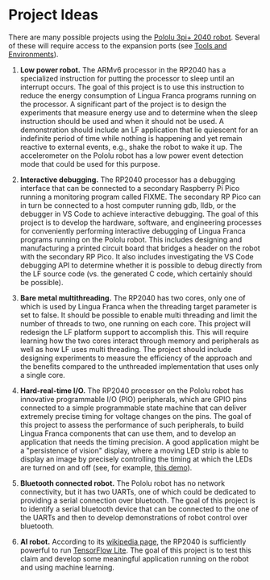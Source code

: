 # Project Ideas

There are many possible projects using the [Pololu 3pi+ 2040 robot](https://www.pololu.com/docs/0J86).  Several of these will require access to the expansion ports (see [Tools and Environments](./Tools.md)).

1. **Low power robot.**  The ARMv6 processor in the RP2040 has a specialized instruction for putting the processor to sleep until an interrupt occurs.  The goal of this project is to use this instruction to reduce the energy consumption of Lingua Franca programs running on the processor.  A significant part of the project is to design the experiments that measure energy use and to determine when the sleep instruction should be used and when it should not be used.  A demonstration should include an LF application that lie quiescent for an indefinite period of time while nothing is happening and yet remain reactive to external events, e.g., shake the robot to wake it up.  The accelerometer on the Pololu robot has a low power event detection mode that could be used for this purpose.

2. **Interactive debugging.** The RP2040 processor has a debugging interface that can be connected to a secondary Raspberry Pi Pico running a monitoring program called FIXME.  The secondary RP Pico can in turn be connected to a host computer running gdb, lldb, or the debugger in VS Code to achieve interactive debugging.  The goal of this project is to develop the hardware, software, and engineering processes for conveniently performing interactive debugging of Lingua Franca programs running on the Pololu robot. This includes designing and manufacturing a printed circuit board that bridges a header on the robot with the secondary RP Pico. It also includes investigating the VS Code debugging API to determine whether it is possible to debug directly from the LF source code (vs. the generated C code, which certainly should be possible). 

3. **Bare metal multithreading.**  The RP2040 has two cores, only one of which is used by Lingua Franca when the threading target parameter is set to false.  It should be possible to enable multi threading and limit the number of threads to two, one running on each core.  This project will redesign the LF platform support to accomplish this.  This will require learning how the two cores interact through memory and peripherals as well as how LF uses multi threading.  The project should include designing experiments to measure the efficiency of the approach and the benefits compared to the unthreaded implementation that uses only a single core.

4. **Hard-real-time I/O.** The RP2040 processor on the Pololu robot has innovative programmable I/O (PIO) peripherals, which are GPIO pins connected to a simple programmable state machine that can deliver extremely precise timing for voltage changes on the pins. The goal of this project to assess the performance of such peripherals, to build Lingua Franca components that can use them, and to develop an application that needs the timing precision. A good application might be a "persistence of vision" display, where a moving LED strip is able to display an image by precisely controlling the timing at which the LEDs are turned on and off (see, for example, [this demo](https://youtu.be/vRa5mGe45jk)).

4. **Bluetooth connected robot.**  The Pololu robot has no network connectivity, but it has two UARTs, one of which could be dedicated to providing a serial connection over bluetooth. The goal of this project is to identify a serial bluetooth device that can be connected to the one of the UARTs and then to develop demonstrations of robot control over bluetooth.

5. **AI robot.**  According to its [wikipedia page](https://en.wikipedia.org/wiki/RP2040), the RP2040 is sufficiently powerful to run [TensorFlow Lite](https://en.wikipedia.org/wiki/TensorFlow#TensorFlow_Lite). The goal of this project is to test this claim and develop some meaningful application running on the robot and using machine learning.

